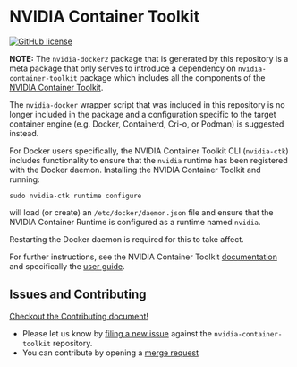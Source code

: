 # NVIDIA Container Toolkit

[![GitHub license](https://img.shields.io/github/license/NVIDIA/nvidia-docker?style=flat-square)](https://raw.githubusercontent.com/NVIDIA/nvidia-docker/main/LICENSE)

**NOTE:** The `nvidia-docker2` package that is generated by this repository is a meta
package that only serves to introduce a dependency on `nvidia-container-toolkit`
package which includes all the components of the [NVIDIA Container Toolkit](https://github.com/NVIDIA/nvidia-container-toolkit).

The `nvidia-docker` wrapper script that was included in this repository is no
longer included in the package and a configuration specific to the target
container engine (e.g. Docker, Containerd, Cri-o, or Podman) is suggested
instead.

For Docker users specifically, the NVIDIA Container Toolkit CLI (`nvidia-ctk`)
includes functionality to ensure that the `nvidia` runtime has been registered
with the Docker daemon. Installing the NVIDIA Container Toolkit and running:

```coda
sudo nvidia-ctk runtime configure
```

will load (or create) an `/etc/docker/daemon.json` file and ensure that the
NVIDIA Container Runtime is configured as a runtime named `nvidia`.

Restarting the Docker daemon is required for this to take affect.

For further instructions, see the NVIDIA Container Toolkit [documentation](https://docs.nvidia.com/datacenter/cloud-native/container-toolkit)
and specifically the [user guide](https://docs.nvidia.com/datacenter/cloud-native/container-toolkit/user-guide.html).

## Issues and Contributing

[Checkout the Contributing document!](CONTRIBUTING.md)

* Please let us know by [filing a new issue](https://github.com/NVIDIA/nvidia-container-toolkit/issues/new) against the `nvidia-container-toolkit` repository.
* You can contribute by opening a [merge request](https://gitlab.com/nvidia/container-toolkit/container-toolkit/-/merge_requests)
